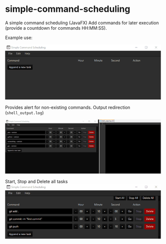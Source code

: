# simple-command-scheduling
A simple command scheduling (JavaFX)
Add commands for later execution (provide a countdown for commands HH:MM:SS).

Example use:

![Image of demo screenshot gif](demo-screenshot-1.gif)

Provides alert for non-existing commands.
Output redirection (`shell_output.log`)

![Image of demo screenshot gif](demo-screenshot-2.gif)

Start, Stop and Delete all tasks
![Image of demo screenshot gif](demo-screenshot-3.gif)
